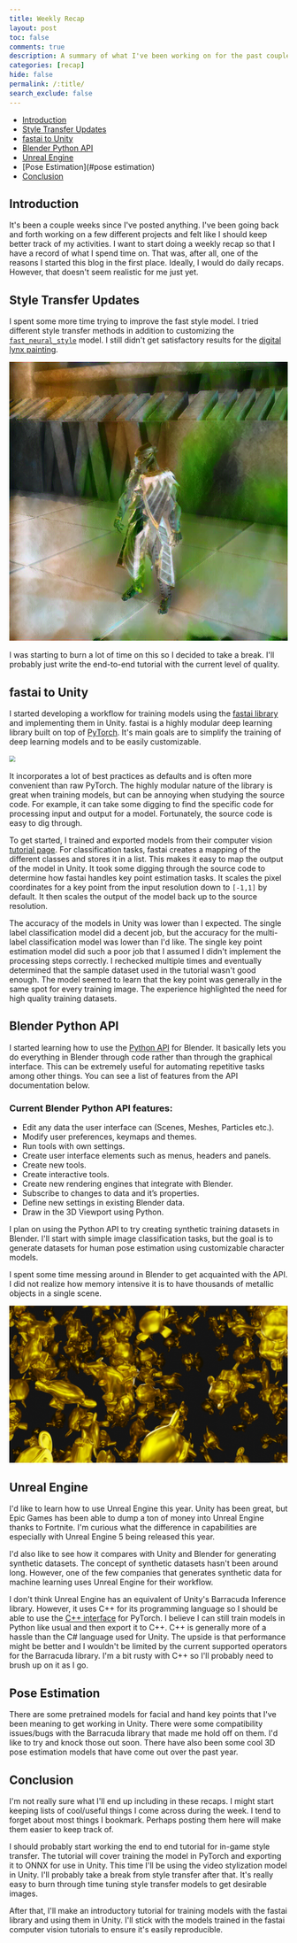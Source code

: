 ```yaml
---
title: Weekly Recap
layout: post
toc: false
comments: true
description: A summary of what I've been working on for the past couple weeks.
categories: [recap]
hide: false
permalink: /:title/
search_exclude: false
---
```


* [Introduction](#introduction)
* [Style Transfer Updates](#style-transfer-updates)
* [fastai to Unity](#fastai-to-unity)
* [Blender Python API](#blender-python-api)
* [Unreal Engine](#unreal-engine)
* [Pose Estimation](#pose estimation)
* [Conclusion](#conclusion)

## Introduction

It's been a couple weeks since I've posted anything. I've been going back and forth working on a few different projects and felt like I should keep better track of my activities. I want to start doing a weekly recap so that I have a record of what I spend time on. That was, after all, one of the reasons I started this blog in the first place. Ideally, I would do daily recaps. However, that doesn't seem realistic for me just yet.



## Style Transfer Updates

I spent some more time trying to improve the fast style model. I tried different style transfer methods in addition to customizing the [`fast_neural_style`](https://github.com/onnx/models/tree/master/vision/style_transfer/fast_neural_style) model. I still didn't get satisfactory results for the [digital lynx painting](https://christianjmills.com/In-Game-Style-Transfer-Experiments-5/#difficult-to-learn-styles). 

<img src="..\images\weekly-recaps\recap-1\slow_style_transfer.png" alt="slow_style_transfer" style="zoom:80%;" />

I was starting to burn a lot of time on this so I decided to take a break. I'll probably just write the end-to-end tutorial with the current level of quality.



## fastai to Unity

I started developing a workflow for training models using the [fastai library](https://docs.fast.ai/) and implementing them in Unity. fastai is a highly modular deep learning library built on top of [PyTorch](https://pytorch.org/). It's main goals are to simplify the training of deep learning models and to be easily customizable. 

<img src="https://docs.fast.ai/images/layered.png" style="zoom: 67%;" />

It incorporates a lot of best practices as defaults and is often more convenient than raw PyTorch. The highly modular nature of the library is great when training models, but can be annoying when studying the source code. For example, it can take some digging to find the specific code for processing input and output for a model. Fortunately, the source code is easy to dig through.

To get started, I trained and exported models from their computer vision [tutorial page](https://docs.fast.ai/tutorial.vision.html). For classification tasks, fastai creates a mapping of the different classes and stores it in a list. This makes it easy to map the output of the model in Unity. It took some digging through the source code to determine how fastai handles key point estimation tasks. It scales the pixel coordinates for a key point from the input resolution down to `[-1,1]` by default. It then scales the output of the model back up to the source resolution.

The accuracy of the models in Unity was lower than I expected. The single label classification model did a decent job, but the accuracy for the multi-label classification model was lower than I'd like. The single key point estimation model did such a poor job that I assumed I didn't implement the processing steps correctly. I rechecked multiple times and eventually determined that the sample dataset used in the tutorial wasn't good enough. The model seemed to learn that the key point was generally in the same spot for every training image. The experience highlighted the need for high quality training datasets.



## Blender Python API

I started learning how to use the [Python API](https://docs.blender.org/api/current/index.html#) for Blender. It basically lets you do everything in Blender through code rather than through the graphical interface. This can be extremely useful for automating repetitive tasks among other things. You can see a list of features from the API documentation below.

### Current Blender Python API features:

- Edit any data the user interface can (Scenes, Meshes, Particles etc.).
- Modify user preferences, keymaps and themes.
- Run tools with own settings.
- Create user interface elements such as menus, headers and panels.
- Create new tools.
- Create interactive tools.
- Create new rendering engines that integrate with Blender.
- Subscribe to changes to data and it’s properties.
- Define new settings in existing Blender data.
- Draw in the 3D Viewport using Python.

I plan on using the Python API to try creating synthetic training datasets in Blender. I'll start with simple image classification tasks, but the goal is to generate datasets for human pose estimation using customizable character models.

I spent some time messing around in Blender to get acquainted with the API. I did not realize how memory intensive it is to have thousands of metallic objects in a single scene.

<img src="..\images\weekly-recaps\recap-1\monkeys_2.png" alt="monkeys_2" style="zoom:80%;" />



## Unreal Engine

I'd like to learn how to use Unreal Engine this year. Unity has been great, but Epic Games has been able to dump a ton of money into Unreal Engine thanks to Fortnite. I'm curious what the difference in capabilities are especially with Unreal Engine 5 being released this year.

I'd also like to see how it compares with Unity and Blender for generating synthetic datasets. The concept of synthetic datasets hasn't been around long. However, one of the few companies that generates synthetic data for machine learning uses Unreal Engine for their workflow.

I don't think Unreal Engine has an equivalent of Unity's Barracuda Inference library. However, it uses C++ for its programming language so I should be able to use the [C++ interface](https://pytorch.org/tutorials/advanced/cpp_frontend.html) for PyTorch. I believe I can still train models in Python like usual and then export it to C++. C++ is generally more of a hassle than the C# language used for Unity. The upside is that performance might be better and I wouldn't be limited by the current supported operators for the Barracuda library. I'm a bit rusty with C++ so I'll probably need to brush up on it as I go.



## Pose Estimation

There are some pretrained models for facial and hand key points that I've been meaning to get working in Unity. There were some compatibility issues/bugs with the Barracuda library that made me hold off on them. I'd like to try and knock those out soon. There have also been some cool 3D pose estimation models that have come out over the past year.



## Conclusion

I'm not really sure what I'll end up including in these recaps. I might start keeping lists of cool/useful things I come across during the week. I tend to forget about most things I bookmark. Perhaps posting them here will make them easier to keep track of. 

I should probably start working the end to end tutorial for in-game style transfer. The tutorial will cover training the model in PyTorch and exporting it to ONNX for use in Unity. This time I'll be using the video stylization model in Unity. I'll probably take a break from style transfer after that. It's really easy to burn through time tuning style transfer models to get desirable images.

After that, I'll make an introductory tutorial for training models with the fastai library and using them in Unity. I'll stick with the models trained in the fastai computer vision tutorials to ensure it's easily reproducible.